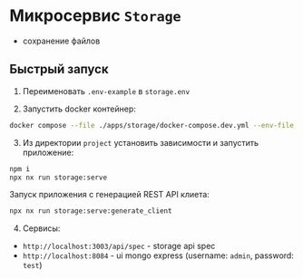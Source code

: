 # Микросервис `Storage`

- сохранение файлов

## Быстрый запуск

1. Переименовать `.env-example` в `storage.env`

2. Запустить docker контейнер:

```bash
docker compose --file ./apps/storage/docker-compose.dev.yml --env-file ./apps/storage/storage.env --project-name "readme-storage" up -d
```

3. Из директории `project` установить зависимости и запустить приложение:

```bash
npm i
npx nx run storage:serve
```

Запуск приложения с генерацией REST API клиета:

```bash
npx nx run storage:serve:generate_client
```

4. Сервисы:

- `http://localhost:3003/api/spec` - storage api spec
- `http://localhost:8084` - ui mongo express (username: `admin`, password: `test`)

